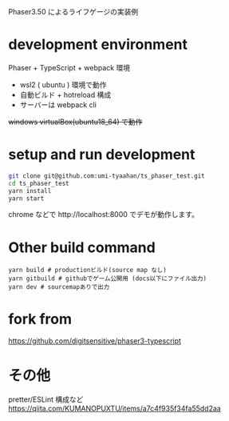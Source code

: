 Phaser3.50 によるライフゲージの実装例

# development environment

Phaser + TypeScript + webpack 環境

- wsl2 ( ubuntu ) 環境で動作
- 自動ビルド + hotreload 構成
- サーバーは webpack cli

~~windows virtualBox(ubuntu18_64) で動作~~

# setup and run development

```sh
git clone git@github.com:umi-tyaahan/ts_phaser_test.git
cd ts_phaser_test
yarn install
yarn start
```

chrome などで http://localhost:8000 でデモが動作します。

# Other build command

```
yarn build # productionビルド(source map なし)
yarn gitbuild # githubでゲーム公開用 (docs以下にファイル出力)
yarn dev # sourcemapありで出力
```

# fork from

https://github.com/digitsensitive/phaser3-typescript

# その他

pretter/ESLint 構成など  
https://qiita.com/KUMANOPUXTU/items/a7c4f935f34fa55dd2aa
